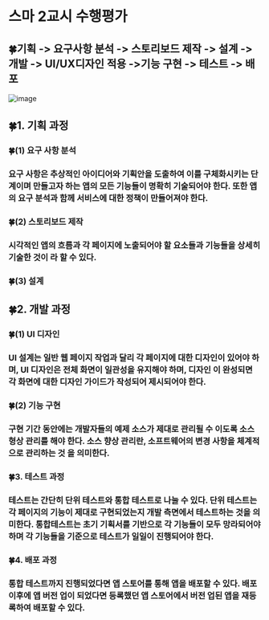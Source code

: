 # 스마 2교시 수행평가
## 🍀기획 -> 요구사항 분석 -> 스토리보드 제작 -> 설계 -> 개발 -> UI/UX디자인 적용 ->기능 구현 -> 테스트 -> 배포
![image](https://github.com/whasdnck/smart-test/assets/127116197/89218ffd-7192-4343-9f97-4cf8b25c8336)
## 🍀1. 기획 과정
### 🍀(1) 요구 사항 분석
### 요구 사항은 추상적인 아이디어와 기획안을 도출하여 이를 구체화시키는 단계이며 만들고자 하는 앱의 모든 기능들이 명확히 기술되어야  한다. 또한 앱의 요구 분석과 함께 서비스에 대한 정책이 만들어져야 한다.
### 🍀(2) 스토리보드 제작
### 시각적인 앱의 흐름과 각 페이지에 노출되어야 할 요소들과 기능들을 상세히 기술한 것이 라 할 수 있다.
### 🍀(3) 설계
## 🍀2. 개발 과정
### 🍀(1) UI 디자인
### UI 설계는 일반 웹 페이지 작업과 달리 각 페이지에 대한 디자인이 있어야 하며, UI 디자인은 전체 화면이 일관성을 유지해야 하며, 디자인 이 완성되면 각 화면에 대한 디자인 가이드가 작성되어 제시되어야 한다.
### 🍀(2) 기능 구현
### 구현 기간 동안에는 개발자들의 예제 소스가 제대로 관리될 수 이도록 소스 형상 관리를 해야 한다. 소스 향상 관리란, 소프트웨어의 변경 사항을 체계적으로 관리하는 것 을 의미한다.
### 🍀3. 테스트 과정
### 테스트는 간단히 단위 테스트와 통합 테스트로 나눌 수 있다. 단위 테스트는 각 페이지의 기능이 제대로 구현되었는지 개발 측면에서 테스트하는 것을 의미한다. 통합테스트는 초기 기획서를 기반으로 각 기능들이 모두 망라되어야  하며 각 기능들을 기준으로 테스트가 일일이 진행되어야 한다.
### 🍀4. 배포 과정
### 통합 테스트까지 진행되었다면 앱 스토어를 통해 앱을 배포할 수 있다. 배포 이후에 앱 버전 업이 되었다면 등록했던 앱 스토어에서 버전 업된 앱을 재등록하여 배포할 수 있다.
